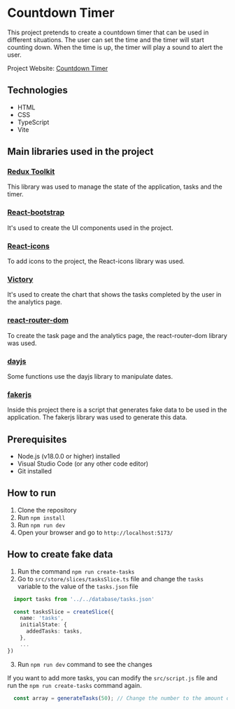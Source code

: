 # Countdown Timer
This project pretends to create a countdown timer that can be used in different situations. The user can set the time and the timer will start counting down. When the time is up, the timer will play a sound to alert the user.

Project Website: [Countdown Timer](https://main--arkon-data-test.netlify.app/)

## Technologies
- HTML
- CSS
- TypeScript
- Vite

## Main libraries used in the project
### [Redux Toolkit](https://redux-toolkit.js.org/)
  This library was used to manage the state of the application, tasks and the timer.
### [React-bootstrap](https://react-bootstrap.github.io/)
  It's used to create the UI components used in the project.

### [React-icons](https://react-icons.github.io/react-icons/)
  To add icons to the project, the React-icons library was used.
### [Victory](https://formidable.com/open-source/victory/)
  It's used to create the chart that shows the tasks completed by the user in the analytics page.
### [react-router-dom](https://reactrouter.com/web/guides/quick-start)
  To create the task page and the analytics page, the react-router-dom library was used.
### [dayjs](https://day.js.org/)
  Some functions use the dayjs library to manipulate dates.
### [fakerjs](https://fakerjs.dev/)
  Inside this project there is a script that generates fake data to be used in the application. The fakerjs library was used to generate this data.


## Prerequisites
- Node.js (v18.0.0 or higher) installed
- Visual Studio Code (or any other code editor)
- Git installed

## How to run
1. Clone the repository
2. Run `npm install`
3. Run `npm run dev`
4. Open your browser and go to `http://localhost:5173/`

## How to create fake data
1. Run the command `npm run create-tasks`
2. Go to `src/store/slices/tasksSlice.ts` file and change the `tasks` variable to the value of the `tasks.json` file
  ```typescript
    import tasks from '../../database/tasks.json'

    const tasksSlice = createSlice({
      name: 'tasks',
      initialState: {
        addedTasks: tasks,
      },
      ...
  })
  ```
3. Run `npm run dev` command to see the changes

If you want to add more tasks, you can modify the `src/script.js` file and run the `npm run create-tasks` command again.
  ```javascript
    const array = generateTasks(50); // Change the number to the amount of tasks you want to generate
  ```

